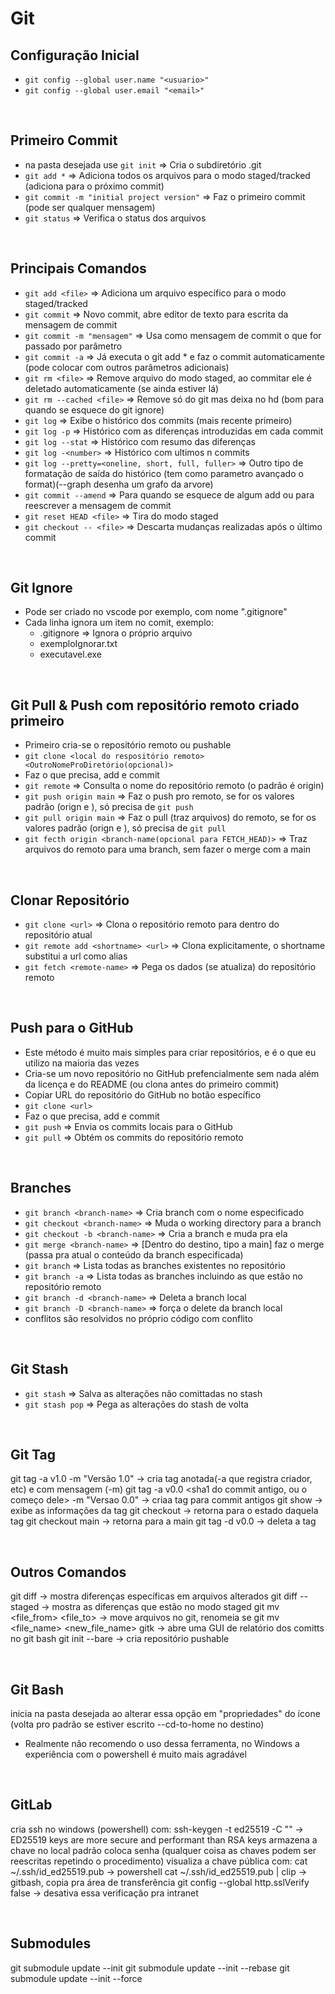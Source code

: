 # Git

## Configuração Inicial
- `git config --global user.name "<usuario>"`
- `git config --global user.email "<email>"`

<br>

## Primeiro Commit
- na pasta desejada use `git init` => Cria o subdiretório .git
- `git add *` => Adiciona todos os arquivos para o modo staged/tracked (adiciona para o próximo commit)
- `git commit -m "initial project version"` => Faz o primeiro commit (pode ser qualquer mensagem)
- `git status` => Verifica o status dos arquivos

<br>

## Principais Comandos
- `git add <file>` => Adiciona um arquivo específico para o modo staged/tracked
- `git commit` => Novo commit, abre editor de texto para escrita da mensagem de commit
- `git commit -m "mensagem"` => Usa como mensagem de commit o que for passado por parâmetro
- `git commit -a` => Já executa o git add * e faz o commit automaticamente (pode colocar com outros parâmetros adicionais)
- `git rm <file>` => Remove arquivo do modo staged, ao commitar ele é deletado automaticamente (se ainda estiver lá)
- `git rm --cached <file>` => Remove só do git mas deixa no hd (bom para quando se esquece do git ignore)
- `git log` => Exibe o histórico dos commits (mais recente primeiro)
- `git log -p` => Histórico com as diferenças introduzidas em cada commit
- `git log --stat` => Histórico com resumo das diferenças
- `git log -<number>` => Histórico com ultimos n commits
- `git log --pretty=<oneline, short, full, fuller>` => Outro tipo de formatação de saída do histórico (tem como parametro avançado o format)(--graph desenha um grafo da arvore)
- `git commit --amend` => Para quando se esquece de algum add ou para reescrever a mensagem de commit
- `git reset HEAD <file>` => Tira do modo staged
- `git checkout -- <file>` => Descarta mudanças realizadas após o último commit

<br>

## Git Ignore
- Pode ser criado no vscode por exemplo, com nome ".gitignore"
- Cada linha ignora um item no comit, exemplo:
    - .gitignore => Ignora o próprio arquivo
    - exemploIgnorar.txt
    - executavel.exe

<br>

## Git Pull & Push com repositório remoto criado primeiro
- Primeiro cria-se o repositório remoto ou pushable
- `git clone <local do respositório remoto> <OutroNomeProDiretório(opcional)>`
- Faz o que precisa, add e commit
- `git remote` => Consulta o nome do repositório remoto (o padrão é origin)
- `git push origin main` => Faz o push pro remoto, se for os valores padrão (orign e <branch atual>), só precisa de `git push`
- `git pull origin main` => Faz o pull (traz arquivos) do remoto, se for os valores padrão (orign e <branch atual>), só precisa de `git pull`
- `git fecth origin <branch-name(opcional para FETCH_HEAD)>` => Traz arquivos do remoto para uma branch, sem fazer o merge com a main

<br>

## Clonar Repositório
- `git clone <url>` => Clona o repositório remoto para dentro do repositório atual
- `git remote add <shortname> <url>` => Clona explicitamente, o shortname substitui a url como alias
- `git fetch <remote-name>` => Pega os dados (se atualiza) do repositório remoto

<br>

## Push para o GitHub
- Este método é muito mais simples para criar repositórios, e é o que eu utilizo na maioria das vezes
- Cria-se um novo repositório no GitHub prefencialmente sem nada além da licença e do README (ou clona antes do primeiro commit)
- Copiar URL do repositório do GitHub no botão específico
- `git clone <url>`
- Faz o que precisa, add e commit
- `git push` => Envia os commits locais para o GitHub
- `git pull` => Obtém os commits do repositório remoto

<br>

## Branches
- `git branch <branch-name>` => Cria branch com o nome especificado
- `git checkout <branch-name>` => Muda o working directory para a branch
- `git checkout -b <branch-name>` => Cria a branch e muda pra ela
- `git merge <branch-name>` => [Dentro do destino, tipo a main] faz o merge (passa pra atual o conteúdo da branch especificada)
- `git branch` => Lista todas as branches existentes no repositório
- `git branch -a` => Lista todas as branches incluindo as que estão no repositório remoto
- `git branch -d <branch-name>` => Deleta a branch local
- `git branch -D <branch-name>` => força o delete da branch local
- conflitos são resolvidos no próprio código com conflito

<br>

## Git Stash
- `git stash` => Salva as alterações não comittadas no stash
- `git stash pop` => Pega as alterações do stash de volta

<br>

## Git Tag
git tag -a v1.0 -m "Versão 1.0" -> cria tag anotada(-a que registra criador, etc) e com mensagem (-m)
git tag -a v0.0 <sha1 do commit antigo, ou o começo dele> -m "Versao 0.0" -> criaa tag para commit antigos
git show <tag> -> exibe as informações da tag
git checkout <tag> -> retorna para o estado daquela tag
git checkout main -> retorna para a main
git tag -d v0.0 -> deleta a tag

<br>

## Outros Comandos
git diff -> mostra diferenças específicas em arquivos alterados
git diff --staged -> mostra as diferenças que estão no modo staged
git mv <file_from> <file_to> -> move arquivos no git, renomeia se git mv <file_name> <new_file_name>
gitk -> abre uma GUI de relatório dos comitts no git bash
git init --bare -> cria repositório pushable

<br>

## Git Bash
inicia na pasta desejada ao alterar essa opção em "propriedades" do ícone (volta pro padrão se estiver escrito --cd-to-home no destino)
- Realmente não recomendo o uso dessa ferramenta, no Windows a experiência com o powershell é muito mais agradável

<br>

## GitLab
cria ssh no windows (powershell) com:
ssh-keygen -t ed25519 -C "<email>" -> ED25519 keys are more secure and performant than RSA keys
armazena a chave no local padrão
coloca senha (qualquer coisa as chaves podem ser reescritas repetindo o procedimento)
visualiza a chave pública com:
cat ~/.ssh/id_ed25519.pub -> powershell
cat ~/.ssh/id_ed25519.pub | clip -> gitbash, copia pra área de transferência
git config --global http.sslVerify false -> desativa essa verificação pra intranet

<br>

## Submodules
git submodule update --init
git submodule update --init --rebase
git submodule update --init --force

